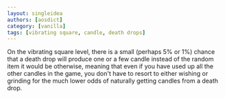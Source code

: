 ```yaml
---
layout: singleidea
authors: [aosdict]
category: [vanilla]
tags: [vibrating square, candle, death drops]
---
```

On the vibrating square level, there is a small (perhaps 5% or 1%) chance that a
death drop will produce one or a few candle instead of the random item it would
be otherwise, meaning that even if you have used up all the other candles in the
game, you don't have to resort to either wishing or grinding for the much lower
odds of naturally getting candles from a death drop.
